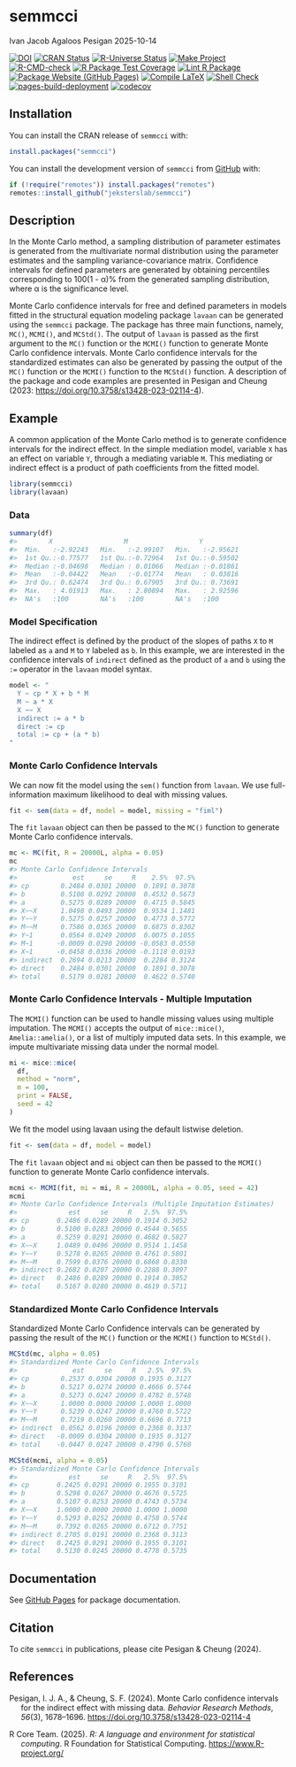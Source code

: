 semmcci
================
Ivan Jacob Agaloos Pesigan
2025-10-14

<!-- README.md is generated from .setup/readme/README.Rmd. Please edit that file -->

<!-- badges: start -->

[![DOI](https://zenodo.org/badge/DOI/10.3758/s13428-023-02114-4.svg)](https://doi.org/10.3758/s13428-023-02114-4)
[![CRAN
Status](https://www.r-pkg.org/badges/version/semmcci)](https://cran.r-project.org/package=semmcci)
[![R-Universe
Status](https://jeksterslab.r-universe.dev/badges/semmcci)](https://jeksterslab.r-universe.dev/semmcci)
[![Make
Project](https://github.com/jeksterslab/semmcci/actions/workflows/make.yml/badge.svg)](https://github.com/jeksterslab/semmcci/actions/workflows/make.yml)
[![R-CMD-check](https://github.com/jeksterslab/semmcci/actions/workflows/check-full.yml/badge.svg)](https://github.com/jeksterslab/semmcci/actions/workflows/check-full.yml)
[![R Package Test
Coverage](https://github.com/jeksterslab/semmcci/actions/workflows/test-coverage.yml/badge.svg)](https://github.com/jeksterslab/semmcci/actions/workflows/test-coverage.yml)
[![Lint R
Package](https://github.com/jeksterslab/semmcci/actions/workflows/lint.yml/badge.svg)](https://github.com/jeksterslab/semmcci/actions/workflows/lint.yml)
[![Package Website (GitHub
Pages)](https://github.com/jeksterslab/semmcci/actions/workflows/pkgdown-gh-pages.yml/badge.svg)](https://github.com/jeksterslab/semmcci/actions/workflows/pkgdown-gh-pages.yml)
[![Compile
LaTeX](https://github.com/jeksterslab/semmcci/actions/workflows/latex.yml/badge.svg)](https://github.com/jeksterslab/semmcci/actions/workflows/latex.yml)
[![Shell
Check](https://github.com/jeksterslab/semmcci/actions/workflows/shellcheck.yml/badge.svg)](https://github.com/jeksterslab/semmcci/actions/workflows/shellcheck.yml)
[![pages-build-deployment](https://github.com/jeksterslab/semmcci/actions/workflows/pages/pages-build-deployment/badge.svg)](https://github.com/jeksterslab/semmcci/actions/workflows/pages/pages-build-deployment)
[![codecov](https://codecov.io/gh/jeksterslab/semmcci/branch/main/graph/badge.svg?token=KVLUET3DJ6)](https://codecov.io/gh/jeksterslab/semmcci)
<!-- badges: end -->

## Installation

You can install the CRAN release of `semmcci` with:

``` r
install.packages("semmcci")
```

You can install the development version of `semmcci` from
[GitHub](https://github.com/jeksterslab/semmcci) with:

``` r
if (!require("remotes")) install.packages("remotes")
remotes::install_github("jeksterslab/semmcci")
```

## Description

In the Monte Carlo method, a sampling distribution of parameter
estimates is generated from the multivariate normal distribution using
the parameter estimates and the sampling variance-covariance matrix.
Confidence intervals for defined parameters are generated by obtaining
percentiles corresponding to 100(1 - α)% from the generated sampling
distribution, where α is the significance level.

Monte Carlo confidence intervals for free and defined parameters in
models fitted in the structural equation modeling package `lavaan` can
be generated using the `semmcci` package. The package has three main
functions, namely, `MC()`, `MCMI()`, and `MCStd()`. The output of
`lavaan` is passed as the first argument to the `MC()` function or the
`MCMI()` function to generate Monte Carlo confidence intervals. Monte
Carlo confidence intervals for the standardized estimates can also be
generated by passing the output of the `MC()` function or the `MCMI()`
function to the `MCStd()` function. A description of the package and
code examples are presented in Pesigan and Cheung (2023:
<https://doi.org/10.3758/s13428-023-02114-4>).

## Example

A common application of the Monte Carlo method is to generate confidence
intervals for the indirect effect. In the simple mediation model,
variable `X` has an effect on variable `Y`, through a mediating variable
`M`. This mediating or indirect effect is a product of path coefficients
from the fitted model.

``` r
library(semmcci)
library(lavaan)
```

### Data

``` r
summary(df)
#>        X                  M                  Y           
#>  Min.   :-2.92243   Min.   :-2.99107   Min.   :-2.95621  
#>  1st Qu.:-0.77577   1st Qu.:-0.72964   1st Qu.:-0.59502  
#>  Median :-0.04698   Median : 0.01066   Median :-0.01861  
#>  Mean   :-0.04422   Mean   :-0.01774   Mean   : 0.03816  
#>  3rd Qu.: 0.62474   3rd Qu.: 0.67905   3rd Qu.: 0.73691  
#>  Max.   : 4.01913   Max.   : 2.80894   Max.   : 2.92596  
#>  NA's   :100        NA's   :100        NA's   :100
```

### Model Specification

The indirect effect is defined by the product of the slopes of paths `X`
to `M` labeled as `a` and `M` to `Y` labeled as `b`. In this example, we
are interested in the confidence intervals of `indirect` defined as the
product of `a` and `b` using the `:=` operator in the `lavaan` model
syntax.

``` r
model <- "
  Y ~ cp * X + b * M
  M ~ a * X
  X ~~ X
  indirect := a * b
  direct := cp
  total := cp + (a * b)
"
```

### Monte Carlo Confidence Intervals

We can now fit the model using the `sem()` function from `lavaan`. We
use full-information maximum likelihood to deal with missing values.

``` r
fit <- sem(data = df, model = model, missing = "fiml")
```

The `fit` `lavaan` object can then be passed to the `MC()` function to
generate Monte Carlo confidence intervals.

``` r
mc <- MC(fit, R = 20000L, alpha = 0.05)
mc
#> Monte Carlo Confidence Intervals
#>              est     se     R    2.5%  97.5%
#> cp        0.2484 0.0301 20000  0.1891 0.3078
#> b         0.5108 0.0292 20000  0.4532 0.5673
#> a         0.5275 0.0289 20000  0.4715 0.5845
#> X~~X      1.0498 0.0493 20000  0.9534 1.1481
#> Y~~Y      0.5275 0.0257 20000  0.4773 0.5772
#> M~~M      0.7586 0.0365 20000  0.6875 0.8302
#> Y~1       0.0564 0.0249 20000  0.0075 0.1055
#> M~1      -0.0009 0.0290 20000 -0.0583 0.0550
#> X~1      -0.0458 0.0336 20000 -0.1118 0.0193
#> indirect  0.2694 0.0213 20000  0.2284 0.3124
#> direct    0.2484 0.0301 20000  0.1891 0.3078
#> total     0.5179 0.0281 20000  0.4622 0.5740
```

### Monte Carlo Confidence Intervals - Multiple Imputation

The `MCMI()` function can be used to handle missing values using
multiple imputation. The `MCMI()` accepts the output of `mice::mice()`,
`Amelia::amelia()`, or a list of multiply imputed data sets. In this
example, we impute multivariate missing data under the normal model.

``` r
mi <- mice::mice(
  df,
  method = "norm",
  m = 100,
  print = FALSE,
  seed = 42
)
```

We fit the model using lavaan using the default listwise deletion.

``` r
fit <- sem(data = df, model = model)
```

The `fit` `lavaan` object and `mi` object can then be passed to the
`MCMI()` function to generate Monte Carlo confidence intervals.

``` r
mcmi <- MCMI(fit, mi = mi, R = 20000L, alpha = 0.05, seed = 42)
mcmi
#> Monte Carlo Confidence Intervals (Multiple Imputation Estimates)
#>             est     se     R   2.5%  97.5%
#> cp       0.2486 0.0289 20000 0.1914 0.3052
#> b        0.5100 0.0283 20000 0.4544 0.5655
#> a        0.5259 0.0291 20000 0.4682 0.5827
#> X~~X     1.0489 0.0496 20000 0.9514 1.1458
#> Y~~Y     0.5278 0.0265 20000 0.4761 0.5801
#> M~~M     0.7599 0.0376 20000 0.6868 0.8330
#> indirect 0.2682 0.0207 20000 0.2288 0.3097
#> direct   0.2486 0.0289 20000 0.1914 0.3052
#> total    0.5167 0.0280 20000 0.4619 0.5711
```

### Standardized Monte Carlo Confidence Intervals

Standardized Monte Carlo Confidence intervals can be generated by
passing the result of the `MC()` function or the `MCMI()` function to
`MCStd()`.

``` r
MCStd(mc, alpha = 0.05)
#> Standardized Monte Carlo Confidence Intervals
#>              est     se     R   2.5%  97.5%
#> cp        0.2537 0.0304 20000 0.1935 0.3127
#> b         0.5217 0.0274 20000 0.4666 0.5744
#> a         0.5273 0.0247 20000 0.4782 0.5748
#> X~~X      1.0000 0.0000 20000 1.0000 1.0000
#> Y~~Y      0.5239 0.0247 20000 0.4760 0.5722
#> M~~M      0.7219 0.0260 20000 0.6696 0.7713
#> indirect  0.0562 0.0196 20000 0.2368 0.3137
#> direct   -0.0009 0.0304 20000 0.1935 0.3127
#> total    -0.0447 0.0247 20000 0.4790 0.5760
```

``` r
MCStd(mcmi, alpha = 0.05)
#> Standardized Monte Carlo Confidence Intervals
#>             est     se     R   2.5%  97.5%
#> cp       0.2425 0.0291 20000 0.1955 0.3101
#> b        0.5298 0.0267 20000 0.4676 0.5725
#> a        0.5107 0.0253 20000 0.4743 0.5734
#> X~~X     1.0000 0.0000 20000 1.0000 1.0000
#> Y~~Y     0.5293 0.0252 20000 0.4758 0.5744
#> M~~M     0.7392 0.0265 20000 0.6712 0.7751
#> indirect 0.2705 0.0191 20000 0.2368 0.3113
#> direct   0.2425 0.0291 20000 0.1955 0.3101
#> total    0.5130 0.0245 20000 0.4778 0.5735
```

## Documentation

See [GitHub Pages](https://jeksterslab.github.io/semmcci/index.html) for
package documentation.

## Citation

To cite `semmcci` in publications, please cite Pesigan & Cheung (2024).

## References

<div id="refs" class="references csl-bib-body hanging-indent"
entry-spacing="0" line-spacing="2">

<div id="ref-Pesigan-Cheung-2024" class="csl-entry">

Pesigan, I. J. A., & Cheung, S. F. (2024). Monte Carlo confidence
intervals for the indirect effect with missing data. *Behavior Research
Methods*, *56*(3), 1678–1696.
<https://doi.org/10.3758/s13428-023-02114-4>

</div>

<div id="ref-RCoreTeam-2025" class="csl-entry">

R Core Team. (2025). *R: A language and environment for statistical
computing*. R Foundation for Statistical Computing.
<https://www.R-project.org/>

</div>

</div>
